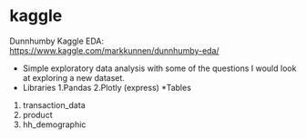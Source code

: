 # kaggle

Dunnhumby Kaggle EDA:
https://www.kaggle.com/markkunnen/dunnhumby-eda/
  
* Simple exploratory data analysis with some of the questions I would look at exploring a new dataset.
* Libraries
1.Pandas
2.Plotly (express)
*Tables
1. transaction_data
2. product
3. hh_demographic
